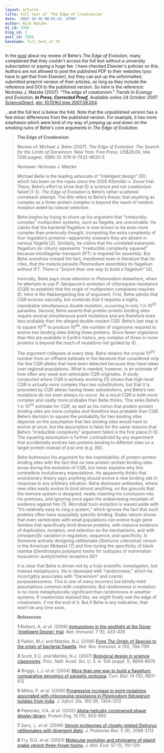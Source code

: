 ```yaml
---
layout: article
title: Full text of 'The Edge of Creationism'
date: '2007-10-30 00:01:42 -0700'
author: Nick Matzke
mt_id: 3356
blog_id: 2
post_id: 3356
basename: full_text_of_th
---
```

In the [post](http://pandasthumb.org/archives/2007/10/behe-review-in-tree.html) about my review of Behe's _The Edge of Evolution_, many complained that they couldn't access the full text without a university subscription or paying a huge fee.  I have checked Elsevier's policies on this.  Authors are not allowed to post the published PDF to their websites (you have to get that from Elsevier), but they can put up the unformatted, submitted preprint version of their articles, as long as they include the reference and DOI to the published version.  So here is the reference: Nicholas J. Matzke (2007). “The edge of creationism.” _Trends In Ecology and Evolution, **In Press, Corrected Proof,** Available online 24 October 2007._ [ScienceDirect](http://www.sciencedirect.com/science?_ob=ArticleURL&amp;_udi=B6VJ1-4R003D5-1&amp;_user=4420&amp;_coverDate=10%2F24%2F2007&amp;_rdoc=4&amp;_fmt=full&amp;_orig=browse&amp;_srch=doc-info(%23toc%236081%239999%23999999999%2399999%23FLA%23display%23Articles)&amp;_cdi=6081&amp;_sort=d&amp;_docanchor=&amp;_ct=9&amp;_acct=C000059607&amp;_version=1&amp;_urlVersion=0&amp;_userid=4420&amp;md5=f4b2bb09a40abe1fce213b83416b73dd),  [doi: 10.1016/j.tree.2007.09.004](http://dx.doi.org/10.1016/j.tree.2007.09.004).

...and the full text is below the fold.  Note that the unpublished version has a few minor differences from the published version.  For example, it has more _emphases_ which were kind of my way of _jumping up and down_ on the smoking ruins of Behe's core arguments in _The Edge of Evolution_.

> **The Edge of Creationism**
> 
> Review of: Michael J. Behe (2007). _The Edge of Evolution: The Search for the Limits of Darwinism._ New York: Free Press. US$28.00, hbk (336 pages). ISBN-13: 978-0-7432-9620-5 
> 
> Reviewer: Nicholas J. Matzke
> 
> Michael Behe is the leading advocate of “intelligent design” (ID), which has been on the ropes since the 2005 _Kitzmiller v. Dover_ trial. There, Behe’s effort to show that ID is science and not creationism failed \[1-3\]. _The Edge of Evolution_ is Behe’s rather scattered comeback attempt. The title refers to Behe’s thesis: that anything as complex as a three-protein complex is beyond the reach of random mutation aided by natural selection. 
> 
> Behe begins by trying to shore up his argument that “irreducibly complex” multiprotein systems, such as flagella, are unevolvable. He claims that the bacterial flagellum is now known to be even more complex than previously thought, trumpeting the extra complexity of four regulatory proteins—apparently unaware they are absent in various flagella \[2\]. Similarly, he claims that the unrelated eukaryotic flagellum (or cilium) represents “irreducible complexity squared” because intraflagellar transport (IFT) is required for assembly. But Behe somehow missed the fact, mentioned even in literature that he cites, that the malaria parasite _Plasmodium_ assembles its flagellum without IFT. There is “\[m\]ore than one way to build a flagellum” \[4\]. 
> 
> Ironically, Behe pays close attention to _Plasmodium_ elsewhere, when he attempts to use P. falciparum’s evolution of chloroquine resistance (CQR) to establish that the origin of multiprotein complexes requires ID. Here is the flabbergasting line of argument. First, Behe admits that CQR evolves naturally, but contends that it requires a highly improbable simultaneous double mutation, occurring in only 1 in 10<sup>20</sup> parasites. Second, Behe asserts that 
> protein-protein binding sites require several _simultaneous_ point mutations and are therefore even less probable than the alleged double-mutant CQR. Behe’s last step is to square 10<sup>20</sup> to produce 10<sup>40</sup>, the number of organisms required to evolve _two_ binding sites linking three proteins. Since fewer organisms than this are available in Earth’s history, any complex of three or more proteins is beyond the reach of mutations not guided by ID. 
> 
> The argument collapses at every step. Behe obtains the crucial 10<sup>20</sup> number from an offhand estimate in the literature that considered only the few CQR alleles that have been detected because they have taken over regional populations. What is needed, however, is an estimate of how often _any_ weak-but-selectable CQR originates. A study conducted where CQR is actively evolving \[5\] shows that high-level CQR is actually _more_ complex than two substitutions, but that it is preceded by CQR alleles having fewer substitutions, and Behe’s two mutations do not even always co-occur. As a result CQR is both more complex and vastly more probable than Behe thinks. This sinks Behe’s 1 in 10<sup>20</sup> estimate for CQR, as well as his notion that protein-protein binding sites are more complex and therefore less probable than CQR. Behe’s decision to _square_ the probability for two binding sites depends on the assumption that two binding sites would have to evolve _at once_, but the assumption is false for the same reasons that Behe’s “irreducible complexity” argument failed in the first place \[1-3\]. The squaring assumption is further contradicted by any experiment that accidentally evolves two proteins binding to different sites on a target protein instead of just one (e.g. \[6\]). 
> 
> Behe buttresses his argument for the improbability of protein-protein binding sites with the fact that no new protein-protein binding sites arose during the evolution of CQR, but never explains why this contradicts evolutionary expectations. He apparently thinks that evolutionary theory says anything should evolve a new binding site in response to any arbitrary situation. Behe dismisses antibodies, where new sites easily evolve to bind almost anything, on the grounds that the immune system is designed, neatly inserting his conclusion into his premises, and ignoring once again the embarrasing mountain of evidence against him \[1\]. Microbial toxin evolution is waved aside with “it’s relatively easy to clog a system,” which ignores the fact that such proteins often have exquisitely specific binding. Snake venom shows that even vertebrates with small populations can evolve huge gene families that specifically bind diverse proteins, with massive evidence of duplication, mutation, and selection as the mechanisms, and with _intraspecific_ variation in regulation, sequence, and specificity. Is Someone actively designing rattlesnake (_Sistrurus catenatus_) venom in the American Midwest \[7\] and fine-tuning the specificity of black mamba (_Dendroaspis polylepis_) toxins for subtypes of mammalian muscarinic acetylcholine receptors \[8\]? 
> 
> It is clear that Behe is driven not by a truly scientific investigation, but instead metaphysics. He is obsessed with “randomness,” which he incorrigibly associates with “Darwinism” and cosmic purposelessness. This is one of many incorrect but blindly-held assumptions common with creationists. But randomness in evolution is no more metaphysically significant than randomness in weather systems. If creationists realized this, we might finally see the edge of creationism, if not the end of it. But if Behe is any indication, that won’t be any time soon. 
> 
> **References**
> 
> **1** Bottaro, A. _et al._ (2006) [Immunology in the spotlight at the Dover 'Intelligent Design' trial](http://www.google.com/search?q=Immunology+in+the+spotlight+at+the+Dover+%E2%80%98Intelligent+Design%E2%80%99+trial&amp;sourceid=navclient-ff&amp;ie=UTF-8&amp;rlz=1B3GGGL_enUS239US239). _Nat. Immunol._ 7 (5), 433-435 
> 
> **2** Pallen, M.J. and Matzke, N.J. (2006) [From _The Origin of Species_ to the origin of bacterial flagella](http://scholar.google.com/scholar?hl=en&amp;lr=&amp;q=%22From+The+Origin+of+Species+to+the+origin+of+bacterial+flagella%22&amp;btnG=Search). _Nat. Rev. Immunol._ 4 (10), 784-790 
> 
> **3** Scott, E.C. and Matzke, N.J. (2007) [Biological design in science classrooms](http://www.google.com/search?tab=sw&amp;sa=N&amp;hl=en&amp;lr=&amp;q=%22Biological+design+in+science+classrooms%22&amp;btnG=Search). _Proc. Natl. Acad. Sci. U. S. A._ 104 (suppl. 1), 8669-8676 
> 
> **4** Briggs, L.J. _et al._ (2004) [More than one way to build a flagellum: comparative genomics of parasitic protozoa](http://scholar.google.com/scholar?q=More+than+one+way+to+build+a+flagellum%3A+comparative+genomics+of+parasitic+protozoa&amp;hl=en&amp;lr=&amp;btnG=Search). _Curr. Biol._ 14 (15), R611-612 
> 
> **5** Mittra, P. _et al._ (2006) [Progressive increase in point mutations associated with chloroquine resistance in _Plasmodium falciparum_ isolates from India](http://scholar.google.com/scholar?hl=en&amp;lr=&amp;q=%22Progressive+increase+in+point+mutations+associated+with+chloroquine+resistance+in+Plasmodium+falciparum+isolates+from+India%22&amp;btnG=Search). _J. Infect. Dis._ 193 (9), 1304-1312 
> 
> **6** Petrenko, V.A. _et al._ (2002) [Alpha-helically constrained phage display library](http://scholar.google.com/scholar?hl=en&amp;lr=&amp;q=Alpha-helically+constrained+phage+display+library&amp;btnG=Search). _Protein Eng._ 15 (11), 943-950 
> 
> **7** Sanz, L. _et al._ (2006) [Venom proteomes of closely related Sistrurus rattlesnakes with divergent diets](http://scholar.google.com/scholar?q=Venom+proteomes+of+closely+related+Sistrurus+rattlesnakes+with+divergent+diets&amp;hl=en&amp;lr=&amp;btnG=Search). _J. Proteome Res._ 5 (9), 2098-2112 
> 
> **8** Fry, B.G. _et al._ (2003) [Molecular evolution and phylogeny of elapid snake venom three-finger toxins](http://scholar.google.com/scholar?hl=en&amp;lr=&amp;q=Molecular+evolution+and+phylogeny+of+elapid+snake+venom+three-finger+toxins&amp;btnG=Search). _J. Mol. Evol._ 57 (1), 110-129
